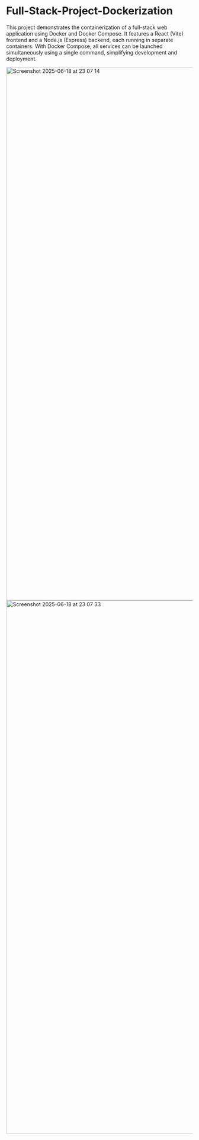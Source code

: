 # Full-Stack-Project-Dockerization
This project demonstrates the containerization of a full-stack web application using Docker and Docker Compose. It features a React (Vite) frontend and a Node.js (Express) backend, each running in separate containers. With Docker Compose, all services can be launched simultaneously using a single command, simplifying development and deployment.

<img width="1440" alt="Screenshot 2025-06-18 at 23 07 14" src="https://github.com/user-attachments/assets/f6d448a1-e284-4dea-b5ef-89c5cf7e5647" />
<img width="1440" alt="Screenshot 2025-06-18 at 23 07 33" src="https://github.com/user-attachments/assets/7769da36-861c-4474-86e0-fa1a56371340" />
